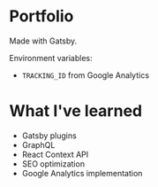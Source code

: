 # Portfolio

Made with Gatsby.

Environment variables:
- `TRACKING_ID` from Google Analytics

# What I've learned

- Gatsby plugins
- GraphQL
- React Context API
- SEO optimization
- Google Analytics implementation